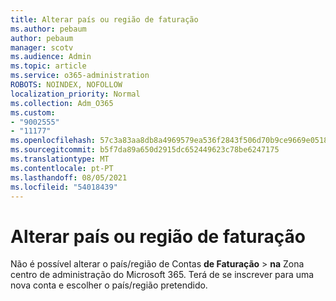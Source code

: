 ```yaml
---
title: Alterar país ou região de faturação
ms.author: pebaum
author: pebaum
manager: scotv
ms.audience: Admin
ms.topic: article
ms.service: o365-administration
ROBOTS: NOINDEX, NOFOLLOW
localization_priority: Normal
ms.collection: Adm_O365
ms.custom:
- "9002555"
- "11177"
ms.openlocfilehash: 57c3a83aa8db8a4969579ea536f2843f506d70b9ce9669e0518ebd6f6e98acbb
ms.sourcegitcommit: b5f7da89a650d2915dc652449623c78be6247175
ms.translationtype: MT
ms.contentlocale: pt-PT
ms.lasthandoff: 08/05/2021
ms.locfileid: "54018439"
---
```

# <a name="change-billing-country-or-region"></a>Alterar país ou região de faturação

Não é possível alterar o país/região de Contas **de Faturação**  >  **na** Zona centro de administração do Microsoft 365. Terá de se inscrever para uma nova conta e escolher o país/região pretendido. 